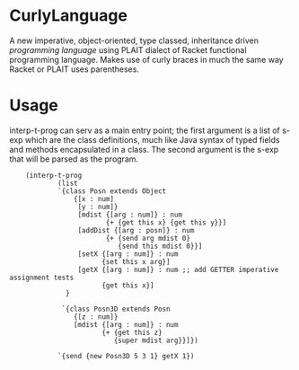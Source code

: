 # CurlyLanguage
A new imperative, object-oriented, type classed, inheritance driven _*programming language*_ using PLAIT dialect of Racket functional programming language. Makes use of curly braces in much the same way Racket or PLAIT uses parentheses.

# Usage 
interp-t-prog can serv as a main entry point; the first argument is a list of s-exp which are the class definitions, much like Java syntax of typed fields and methods encapsulated in a class. The second argument is the s-exp that will be parsed as the program. 

        (interp-t-prog 
                (list
                `{class Posn extends Object
                    {[x : num]
                     [y : num]}
                     [mdist {[arg : num]} : num
                            {+ {get this x} {get this y}}]
                     [addDist {[arg : posn]} : num
                            {+ {send arg mdist 0}
                               {send this mdist 0}}]
                     [setX {[arg : num]} : num  
                           {set this x arg}]
                     [getX {[arg : num]} : num ;; add GETTER imperative assignment tests 
                           {get this x}]
                  }
         
                 `{class Posn3D extends Posn
                    {[z : num]}
                    [mdist {[arg : num]} : num
                           {+ {get this z} 
                              {super mdist arg}}]})

                `{send {new Posn3D 5 3 1} getX 1})
